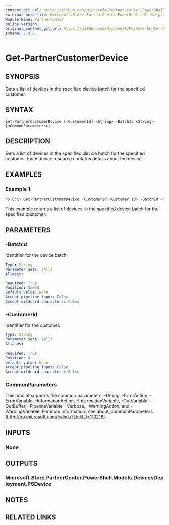 ```yaml
---
content_git_url: https://github.com/Microsoft/Partner-Center-PowerShell/blob/master/docs/help/Get-PartnerCustomerDevice.md
external help file: Microsoft.Store.PartnerCenter.PowerShell.dll-Help.xml
Module Name: PartnerCenter
online version:
original_content_git_url: https://github.com/Microsoft/Partner-Center-PowerShell/blob/master/docs/help/Get-PartnerCustomerDevice.md
schema: 2.0.0
---
```


# Get-PartnerCustomerDevice

## SYNOPSIS
Gets a list of devices in the specified device batch for the specified customer.

## SYNTAX

```
Get-PartnerCustomerDevice [-CustomerId] <String> -BatchId <String> [<CommonParameters>]
```

## DESCRIPTION
Gets a list of devices in the specified device batch for the specified customer. Each device resource contains details about the device.

## EXAMPLES

### Example 1

```powershell
PS C:\> Get-PartnerCustomerDevice -CustomerId <Customer ID> -BatchId <Batch ID>
```

This example returns a list of devices in the specified device batch for the specified customer.

## PARAMETERS

### -BatchId
Identifier for the device batch.

```yaml
Type: String
Parameter Sets: (All)
Aliases:

Required: True
Position: Named
Default value: None
Accept pipeline input: False
Accept wildcard characters: False
```

### -CustomerId
Identifier for the customer.

```yaml
Type: String
Parameter Sets: (All)
Aliases:

Required: True
Position: 0
Default value: None
Accept pipeline input: False
Accept wildcard characters: False
```

### CommonParameters
This cmdlet supports the common parameters: -Debug, -ErrorAction, -ErrorVariable, -InformationAction, -InformationVariable, -OutVariable, -OutBuffer, -PipelineVariable, -Verbose, -WarningAction, and -WarningVariable. For more information, see about_CommonParameters (http://go.microsoft.com/fwlink/?LinkID=113216).

## INPUTS

### None

## OUTPUTS

### Microsoft.Store.PartnerCenter.PowerShell.Models.DevicesDeployment.PSDevice

## NOTES

## RELATED LINKS
